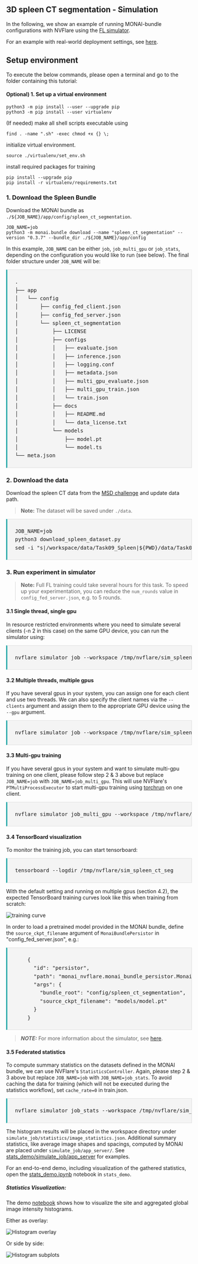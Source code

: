 ## 3D spleen CT segmentation - Simulation
In the following, we show an example of running MONAI-bundle configurations with NVFlare using the
[FL simulator](https://nvflare.readthedocs.io/en/main/user_guide/fl_simulator.html).

For an example with real-world deployment settings, see [here](../spleen_ct_segmentation_real-world/README.md).

## Setup environment

To execute the below commands, please open a terminal
and go to the folder containing this tutorial:

#### Optional) 1. Set up a virtual environment
```
python3 -m pip install --user --upgrade pip
python3 -m pip install --user virtualenv
```
(If needed) make all shell scripts executable using
```
find . -name ".sh" -exec chmod +x {} \;
```
initialize virtual environment.
```
source ./virtualenv/set_env.sh
```
install required packages for training
```
pip install --upgrade pip
pip install -r virtualenv/requirements.txt
```

### 1. Download the Spleen Bundle

Download the MONAI bundle as `./${JOB_NAME}/app/config/spleen_ct_segmentation`.

```
JOB_NAME=job
python3 -m monai.bundle download --name "spleen_ct_segmentation" --version "0.3.7" --bundle_dir ./${JOB_NAME}/app/config
``` 

In this example, `JOB_NAME` can be either `job`, `job_multi_gpu` or `job_stats`, depending on the configuration you would like to run (see below).
The final folder structure under `JOB_NAME` will be:

<pre style="background: #f4f4f4; border: 1px solid #ddd; border-left: 3px solid #02a3a3; line-height: 1.6; padding: 1.5em;">
.
├── app
│   └── config
│       ├── config_fed_client.json
│       ├── config_fed_server.json
│       └── spleen_ct_segmentation
│           ├── LICENSE
│           ├── configs
│           │   ├── evaluate.json
│           │   ├── inference.json
│           │   ├── logging.conf
│           │   ├── metadata.json
│           │   ├── multi_gpu_evaluate.json
│           │   ├── multi_gpu_train.json
│           │   └── train.json
│           ├── docs
│           │   ├── README.md
│           │   └── data_license.txt
│           └── models
│               ├── model.pt
│               └── model.ts
└── meta.json
</pre>

### 2. Download the data
Download the spleen CT data from the [MSD challenge](http://medicaldecathlon.com/) and update data path.

> **Note:** The dataset will be saved under `./data`.
<pre style="background: #f4f4f4; border: 1px solid #ddd; border-left: 3px solid #02a3a3; line-height: 1.6; padding: 1.5em;">
JOB_NAME=job
python3 download_spleen_dataset.py
sed -i "s|/workspace/data/Task09_Spleen|${PWD}/data/Task09_Spleen|g" ${JOB_NAME}/app/config/spleen_ct_segmentation/configs/train.json
</pre>

### 3. Run experiment in simulator

> **Note:** Full FL training could take several hours for this task.
> To speed up your experimentation, you can reduce the `num_rounds` value in `config_fed_server.json`, e.g. to 5 rounds.

#### 3.1 Single thread, single gpu
In resource restricted environments where you need to simulate several clients (-n 2 in this case) on the same GPU device,
you can run the simulator using:

<pre style="background: #f4f4f4; border: 1px solid #ddd; border-left: 3px solid #02a3a3; line-height: 1.6; padding: 1.5em;">
nvflare simulator job --workspace /tmp/nvflare/sim_spleen_ct_seg --threads 1 --n_clients 2
</pre>

#### 3.2 Multiple threads, multiple gpus
If you have several gpus in your system, you can assign one for each client and use two threads.
We can also specify the client names via the `--clients` argument
and assign them to the appropriate GPU device using the `--gpu` argument.

<pre style="background: #f4f4f4; border: 1px solid #ddd; border-left: 3px solid #02a3a3; line-height: 1.6; padding: 1.5em;">
nvflare simulator job --workspace /tmp/nvflare/sim_spleen_ct_seg --threads 2 --clients site-1,site-2 --gpu 0,1
</pre>

#### 3.3 Multi-gpu training
If you have several gpus in your system and want to simulate multi-gpu training on one client,
please follow step 2 & 3 above but replace `JOB_NAME=job` with `JOB_NAME=job_multi_gpu`. This will use NVFlare's `PTMultiProcessExecutor`
to start multi-gpu training using [torchrun](https://pytorch.org/docs/stable/elastic/run.html) on one client.

<pre style="background: #f4f4f4; border: 1px solid #ddd; border-left: 3px solid #02a3a3; line-height: 1.6; padding: 1.5em;">
nvflare simulator job_multi_gpu --workspace /tmp/nvflare/sim_spleen_ct_seg --threads 1 --n_clients 1
</pre>

#### 3.4 TensorBoard visualization
To monitor the training job, you can start tensorboard:
<pre style="background: #f4f4f4; border: 1px solid #ddd; border-left: 3px solid #02a3a3; line-height: 1.6; padding: 1.5em;">
tensorboard --logdir /tmp/nvflare/sim_spleen_ct_seg
</pre>

With the default setting and running on multiple gpus (section 4.2), the expected TensorBoard training curves look like this when training from scratch:

![training curve](./tb_plot.png)

In order to load a pretrained model provided in the MONAI bundle, define the `source_ckpt_filename` argument of `MonaiBundlePersistor` in "config_fed_server.json", e.g.:
<pre style="background: #f4f4f4; border: 1px solid #ddd; border-left: 3px solid #02a3a3; line-height: 1.6; padding: 1.5em;">
    {
      "id": "persistor",
      "path": "monai_nvflare.monai_bundle_persistor.MonaiBundlePersistor",
      "args": {
        "bundle_root": "config/spleen_ct_segmentation",
        "source_ckpt_filename": "models/model.pt"
      }
    }
</pre>

> **_NOTE:_** For more information about the simulator, see [here](https://nvflare.readthedocs.io).

#### 3.5 Federated statistics

To compute summary statistics on the datasets defined in the MONAI bundle, we can use NVFlare's `StatisticsController`.
Again, please step 2 & 3 above but replace `JOB_NAME=job` with `JOB_NAME=job_stats`.
To avoid caching the data for training (which will not be executed during the statistics workflow), set `cache_rate=0` in train.json.

<pre style="background: #f4f4f4; border: 1px solid #ddd; border-left: 3px solid #02a3a3; line-height: 1.6; padding: 1.5em;">
nvflare simulator job_stats --workspace /tmp/nvflare/sim_spleen_ct_seg --threads 2 --n_clients 2 --gpu 0,1
</pre>

The histogram results will be placed in the workspace directory under `simulate_job/statistics/image_statistics.json`.
Additional summary statistics, like average image shapes and spacings, computed by MONAI are placed under `simulate_job/app_server/`.
See [stats_demo/simulate_job/app_server](./stats_demo/simulate_job/app_server) for examples.

For an end-to-end demo, including visualization of the gathered statistics, open the [stats_demo.ipynb](./stats_demo/stats_demo.ipynb) notebook in `stats_demo`.

##### Statistics Visualization:
The demo [notebook](./stats_demo/stats_demo.ipynb) shows how to 
visualize the site and aggregated global image intensity histograms. 

Either as overlay:

![Histogram overlay](./stats_demo/histogram_main.png)


Or side by side:

![Histogram subplots](./stats_demo/histogram_subplot.png)
